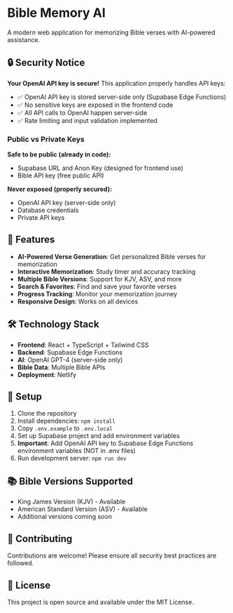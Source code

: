 # Bible Memory AI

A modern web application for memorizing Bible verses with AI-powered assistance.

## 🔒 Security Notice

**Your OpenAI API key is secure!** This application properly handles API keys:

- ✅ OpenAI API key is stored server-side only (Supabase Edge Functions)
- ✅ No sensitive keys are exposed in the frontend code
- ✅ All API calls to OpenAI happen server-side
- ✅ Rate limiting and input validation implemented

### Public vs Private Keys

**Safe to be public (already in code):**
- Supabase URL and Anon Key (designed for frontend use)
- Bible API key (free public API)

**Never exposed (properly secured):**
- OpenAI API key (server-side only)
- Database credentials
- Private API keys

## 🚀 Features

- **AI-Powered Verse Generation**: Get personalized Bible verses for memorization
- **Interactive Memorization**: Study timer and accuracy tracking
- **Multiple Bible Versions**: Support for KJV, ASV, and more
- **Search & Favorites**: Find and save your favorite verses
- **Progress Tracking**: Monitor your memorization journey
- **Responsive Design**: Works on all devices

## 🛠️ Technology Stack

- **Frontend**: React + TypeScript + Tailwind CSS
- **Backend**: Supabase Edge Functions
- **AI**: OpenAI GPT-4 (server-side only)
- **Bible Data**: Multiple Bible APIs
- **Deployment**: Netlify

## 🔧 Setup

1. Clone the repository
2. Install dependencies: `npm install`
3. Copy `.env.example` to `.env.local`
4. Set up Supabase project and add environment variables
5. **Important**: Add OpenAI API key to Supabase Edge Functions environment variables (NOT in .env files)
6. Run development server: `npm run dev`

## 📚 Bible Versions Supported

- King James Version (KJV) - Available
- American Standard Version (ASV) - Available
- Additional versions coming soon

## 🤝 Contributing

Contributions are welcome! Please ensure all security best practices are followed.

## 📄 License

This project is open source and available under the MIT License.